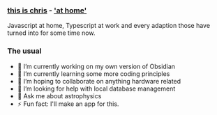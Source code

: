 ### [this is chris](https://github.com/chris-enitan-cko) - ['at home'](https://github.com/chrisenitan)

Javascript at home, Typescript at work and every adaption those have turned into for some time now.

### The usual

- 🔭 I’m currently working on my own version of Obsidian
- 🌱 I’m currently learning some more coding principles
- 👯 I’m hoping to collaborate on anything hardware related
- 🤔 I’m looking for help with local database management
- 💬 Ask me about astrophysics
- ⚡ Fun fact: I'll make an app for this. 

